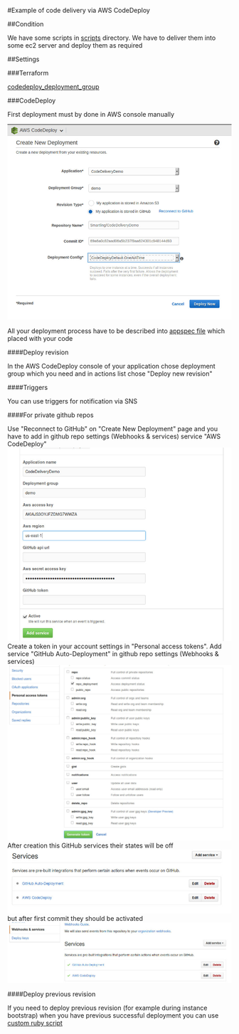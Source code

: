 #Example of code delivery via AWS CodeDeploy

##Condition

We have some scripts in [scripts](scripts) directory. We have to deliver them into some ec2 server and deploy them as required

##Settings

###Terraform

[codedeploy_deployment_group](https://www.terraform.io/docs/providers/aws/r/codedeploy_deployment_group.html)

###CodeDeploy

First deployment must by done in AWS console manually

![first_revision](images/terraform_demo.jpg)

All your deployment process have to be described into [appspec file](http://docs.aws.amazon.com/codedeploy/latest/userguide/how-to-add-appspec-file.html) which placed with your code

####Deploy revision

In the AWS CodeDeploy console of your application chose deployment group which you need and in actions list chose "Deploy new revision"

####Triggers

You can use triggers for notification via SNS

####For private github repos

Use "Reconnect to GitHub" on "Create New Deployment" page and you have to add in github repo settings (Webhooks & services) service "AWS CodeDeploy"
![codedeploy_service](images/github_codedeploy.jpg)
Create a token in your account settings in "Personal access tokens". Add service "GitHub Auto-Deployment" in github repo settings (Webhooks & services)
![create_token](images/github_token.jpg)
After creation this GitHub services their states will be off
![github_services_state_before_first_deploy](images/github_services.jpg)
but after first commit they should be activated
![github_services_state_after_first_deploy](images/github_services_on.jpg)

####Deploy previous revision

If you need to deploy previous revision (for example during instance bootstrap) when you have previous successful deployment you can use [custom ruby script](files/deploy_previous_revision.rb)

